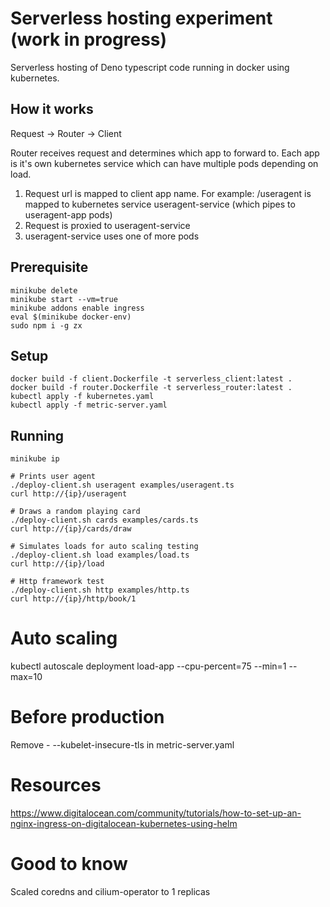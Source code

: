 # Serverless hosting experiment (work in progress)

Serverless hosting of Deno typescript code running in docker using kubernetes.

## How it works

Request -> Router -> Client 

Router receives request and determines which app to forward to. Each app is it's own kubernetes service which can have multiple pods depending on load.

1. Request url is mapped to client app name. For example: /useragent is mapped to kubernetes service useragent-service (which pipes to useragent-app pods)
2. Request is proxied to useragent-service
3. useragent-service uses one of more pods

## Prerequisite

    minikube delete
    minikube start --vm=true
    minikube addons enable ingress
    eval $(minikube docker-env)
    sudo npm i -g zx

## Setup

    docker build -f client.Dockerfile -t serverless_client:latest . 
    docker build -f router.Dockerfile -t serverless_router:latest . 
    kubectl apply -f kubernetes.yaml
    kubectl apply -f metric-server.yaml

## Running

    minikube ip

    # Prints user agent
    ./deploy-client.sh useragent examples/useragent.ts
    curl http://{ip}/useragent

    # Draws a random playing card
    ./deploy-client.sh cards examples/cards.ts
    curl http://{ip}/cards/draw

    # Simulates loads for auto scaling testing
    ./deploy-client.sh load examples/load.ts
    curl http://{ip}/load

    # Http framework test
    ./deploy-client.sh http examples/http.ts
    curl http://{ip}/http/book/1

# Auto scaling

kubectl autoscale deployment load-app --cpu-percent=75 --min=1 --max=10

# Before production

Remove - --kubelet-insecure-tls in metric-server.yaml

# Resources

https://www.digitalocean.com/community/tutorials/how-to-set-up-an-nginx-ingress-on-digitalocean-kubernetes-using-helm

# Good to know

Scaled coredns and cilium-operator to 1 replicas